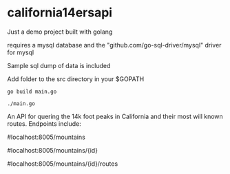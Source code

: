 # california14ersapi
Just a demo project built with golang

requires a mysql database and the "github.com/go-sql-driver/mysql" driver for mysql

Sample sql dump of data is included

Add folder to the src directory in your $GOPATH 

`go build main.go`

`./main.go`

An API for quering the 14k foot peaks in California and their most will known routes. Endpoints include:

#localhost:8005/mountains

#localhost:8005/mountains/{id}

#localhost:8005/mountains/{id}/routes
